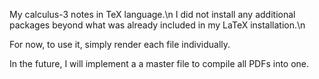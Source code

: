 My calculus-3 notes in TeX language.\n
I did not install any additional packages beyond what was already included in my LaTeX installation.\n

For now, to use it, simply render each file individually. 

In the future, I will implement a a master file to compile all PDFs into one.

